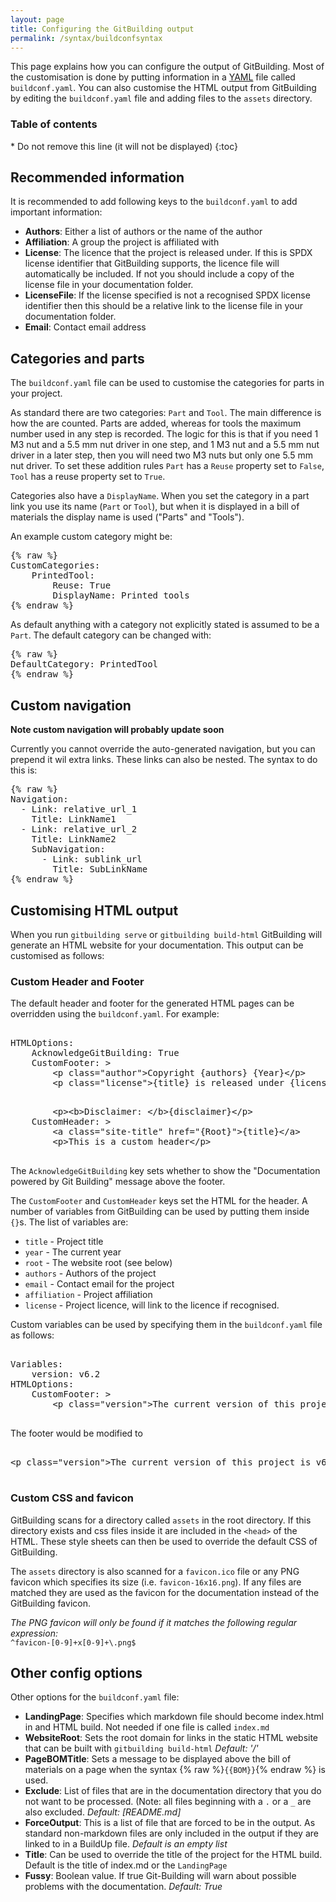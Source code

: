 ```yaml
---
layout: page
title: Configuring the GitBuilding output
permalink: /syntax/buildconfsyntax
---
```


This page explains how you can configure the output of GitBuilding. Most of the customisation is done by putting information in  a [YAML] file called `buildconf.yaml`. You can also customise the HTML output from GitBuilding by editing the `buildconf.yaml` file and adding files to the `assets` directory.

[YAML]: https://en.wikipedia.org/wiki/YAML

<h3>Table of contents</h3>
* Do not remove this line (it will not be displayed)
{:toc}

## Recommended information

It is recommended to add following keys to the `buildconf.yaml` to add important information:

* **Authors**: Either a list of authors or the name of the author
* **Affiliation**: A group the project is affiliated with
* **License**: The licence that the project is released under. If this is SPDX license identifier that GitBuilding supports, the licence file will automatically be included. If not you should include a copy of the license file in your documentation folder.
* **LicenseFile**: If the license specified is not a recognised SPDX license identifier then this should be a relative link to the license file in your documentation folder.
* **Email**: Contact email address

## Categories and parts

The `buildconf.yaml` file can be used to customise the categories for parts in your project.

As standard there are two categories: `Part` and `Tool`. The main difference is how the are counted. Parts are added, whereas for tools the maximum number used in any step is recorded. The logic for this is that if you need 1 M3 nut and a 5.5 mm nut driver in one step, and 1 M3 nut and a 5.5 mm nut driver in a later step, then you will need two M3 nuts but only one 5.5 mm nut driver. To set these addition rules `Part` has a `Reuse` property set to `False`, `Tool` has a reuse property set to `True`. 

Categories also have a `DisplayName`. When you set the category in a part link you use its name (`Part` or `Tool`), but when it is displayed in a bill of materials the display name is used ("Parts" and "Tools").

An example custom category might be:

<pre class="example-block">
{% raw %}
CustomCategories:
    PrintedTool:
        Reuse: True
        DisplayName: Printed tools
{% endraw %}
</pre>

As default anything with a category not explicitly stated is assumed to be a `Part`. The default category can be changed with:

<pre class="example-block">
{% raw %}
DefaultCategory: PrintedTool
{% endraw %}
</pre>

## Custom navigation

**Note custom navigation will probably update soon**
 
Currently you cannot override the auto-generated navigation, but you can prepend it wil extra links. These links can also be nested. The syntax to do this is:

<pre class="example-block">
{% raw %}
Navigation:
  - Link: relative_url_1
    Title: LinkName1
  - Link: relative_url_2
    Title: LinkName2
    SubNavigation:
      - Link: sublink_url
        Title: SubLinkName
{% endraw %}
</pre>

## Customising HTML output

When you run `gitbuilding serve` or `gitbuilding build-html` GitBuilding will generate an HTML website for your documentation. This output can be customised as follows:

### Custom Header and Footer

The default header and footer for the generated HTML pages can be overridden using the `buildconf.yaml`. For example:

<pre class="example-block" markdown="0">

HTMLOptions:
    AcknowledgeGitBuilding: True
    CustomFooter: >
        &lt;p class="author">Copyright {authors} {Year}&lt;/p>
        &lt;p class="license">{title} is released under {license}</p>
        &lt;p>&lt;b>Disclaimer: &lt;/b>{disclaimer}&lt;/p>
    CustomHeader: >
        &lt;a class="site-title" href="{Root}">{title}&lt;/a>
        &lt;p>This is a custom header&lt;/p>

</pre>

The `AcknowledgeGitBuilding` key sets whether to show the "Documentation powered by Git Building" message above the footer.

The `CustomFooter` and `CustomHeader` keys set the HTML for the header. A number of variables from GitBuilding can be used by putting them inside `{}`s. The list of variables are:

* `title` - Project title
* `year` - The current year
* `root` - The website root (see below)
* `authors` - Authors of the project
* `email` - Contact email for the project
* `affiliation` - Project affiliation
* `license` - Project licence, will link to the licence if recognised.

Custom variables can be used by specifying them in the `buildconf.yaml` file as follows:

<pre class="example-block">

Variables:
    version: v6.2
HTMLOptions:
    CustomFooter: >
        &lt;p class="version">The current version of this project is {version}&lt;/p>

</pre>

The footer would be modified to
<pre class="example-block">

&lt;p class="version">The current version of this project is v6.2&lt;/p>

</pre>


### Custom CSS and favicon

GitBuilding scans for a directory called `assets` in the root directory. If this directory exists and css files inside it are included in the `<head>` of the HTML. These style sheets can then be used to override the default CSS of GitBuilding.

The `assets` directory is also scanned for a `favicon.ico` file or any PNG favicon which specifies its size (i.e. `favicon-16x16.png`). If any files are matched they are used as the favicon for the documentation instead of the GitBuilding favicon.

*The PNG favicon will only be found if it matches the following regular expression:*  
`^favicon-[0-9]+x[0-9]+\.png$`

## Other config options

Other options for the `buildconf.yaml` file:

* **LandingPage**: Specifies which markdown file should become index.html in and HTML build. Not needed if one file is called `index.md`
* **WebsiteRoot**: Sets the root domain for links in the static HTML website that can be built with `gitbuilding build-html` *Default: '/'*
* **PageBOMTitle**: Sets a message to be displayed above the bill of materials on a page when the syntax {% raw %}`{{BOM}}`{% endraw %} is used.
* **Exclude**: List of files that are in the documentation directory that you do not want to be processed. (Note: all files beginning with a `.` or a `_` are also excluded.  *Default: [README.md]*
* **ForceOutput**: This is a list of file that are forced to be in the output. As standard non-markdown files are only included in the output if they are linked to in a BuildUp file. *Default is an empty list*
* **Title**: Can be used to override the title of the project for the HTML build. Default is the title of index.md or the `LandingPage`
* **Fussy**: Boolean value. If true Git-Building will warn about possible problems with the documentation. *Default: True*

